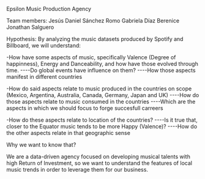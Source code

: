 Epsilon Music Production Agency

Team members:
Jesús Daniel Sánchez Romo
Gabriela Díaz
Berenice 
Jonathan Salguero

Hypothesis: By analyzing the music datasets produced by Spotify and Billboard, we will understand:

-How have some aspects of music, specifically Valence (Degree of happinness), Energy and Danceability, and how have those evolved through time.
----Do global events have influence on them?
----How those aspects manifest in different countries

-How do said aspects relate to music produced in the countries on scope (Mexico, Argentina, Australia, Canada, Germany, Japan and UK)
----How do those aspects relate to music consumed in the countries
----Which are the aspects in which we should focus to forge succesfull carreers

-How do these aspects relate to location of the countries?
----Is it true that, closer to the Equator music tends to be more Happy (Valence)? 
----How do the other aspects relate in that geographic sense 

Why we want to know that?

We are a data-driven agency focused on developing musical talents with high Return of Investment, so we want to understand the features of local music trends
in order to leverage them for our business.



